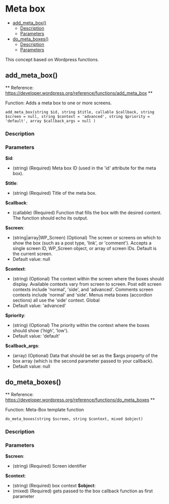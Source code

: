 # Meta box

- [add_meta_box()](#add_meta_box)
    - [Description](#add_meta_box_description)
    - [Parameters](#add_meta_box_parameters)
- [do_meta_boxes()](#do_meta_boxes)
    - [Description](#do_meta_boxes_description)
    - [Parameters](#do_meta_boxes_parameters)
    
This concept based on Wordpress functions.

<a name="add_meta_box"></a>
## add_meta_box()

** Reference: https://developer.wordpress.org/reference/functions/add_meta_box **

Function: Adds a meta box to one or more screens.

    add_meta_box(string $id, string $title, callable $callback, string $screen = null, string $context = 'advanced', string $priority = 'default', array $callback_args = null )
    
<a name="add_meta_box_description"></a>
### Description


<a name="add_meta_box_parameters"></a>
### Parameters

**$id**:
- (string) (Required) Meta box ID (used in the 'id' attribute for the meta box).

**$title**:
- (string) (Required) Title of the meta box.

**$callback**:
- (callable) (Required) Function that fills the box with the desired content. The function should echo its output.

**$screen**:
- (string|array|WP_Screen) (Optional) The screen or screens on which to show the box (such as a post type, 'link', or 'comment'). Accepts a single screen ID, WP_Screen object, or array of screen IDs. Default is the current screen.
- Default value: null

**$context**:
- (string) (Optional) The context within the screen where the boxes should display. Available contexts vary from screen to screen. Post edit screen contexts include 'normal', 'side', and 'advanced'. Comments screen contexts include 'normal' and 'side'. Menus meta boxes (accordion sections) all use the 'side' context. Global
- Default value: 'advanced'

**$priority**:
- (string) (Optional) The priority within the context where the boxes should show ('high', 'low').
- Default value: 'default'

**$callback_args**:
- (array) (Optional) Data that should be set as the $args property of the box array (which is the second parameter passed to your callback).
- Default value: null

<a name="do_meta_boxes"></a>
## do_meta_boxes()

** Reference: https://developer.wordpress.org/reference/functions/do_meta_boxes **

Function: Meta-Box template function

    do_meta_boxes(string $screen, string $context, mixed $object)
    
<a name="do_meta_boxes_description"></a>
### Description

<a name="do_meta_boxes_parameters"></a>
### Parameters

**$screen**: 
- (string) (Required) Screen identifier

**$context**: 
- (string) (Required) box context
**$object**:
- (mixed) (Required) gets passed to the box callback function as first parameter